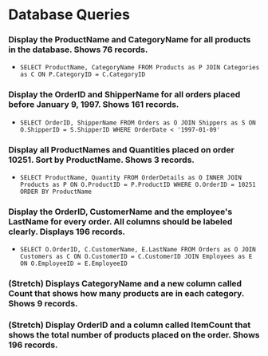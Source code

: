 # Database Queries

### Display the ProductName and CategoryName for all products in the database. Shows 76 records.

- `SELECT ProductName, CategoryName FROM Products as P JOIN Categories as C ON P.CategoryID = C.CategoryID`

### Display the OrderID and ShipperName for all orders placed before January 9, 1997. Shows 161 records.

- `SELECT OrderID, ShipperName FROM Orders as O JOIN Shippers as S ON O.ShipperID = S.ShipperID WHERE OrderDate < '1997-01-09'`

### Display all ProductNames and Quantities placed on order 10251. Sort by ProductName. Shows 3 records.

- `SELECT ProductName, Quantity FROM OrderDetails as O INNER JOIN Products as P ON O.ProductID = P.ProductID WHERE O.OrderID = 10251 ORDER BY ProductName`

### Display the OrderID, CustomerName and the employee's LastName for every order. All columns should be labeled clearly. Displays 196 records.

- `SELECT O.OrderID, C.CustomerName, E.LastName FROM Orders as O JOIN Customers as C ON O.CustomerID = C.CustomerID JOIN Employees as E ON O.EmployeeID = E.EmployeeID`

### (Stretch) Displays CategoryName and a new column called Count that shows how many products are in each category. Shows 9 records.

### (Stretch) Display OrderID and a column called ItemCount that shows the total number of products placed on the order. Shows 196 records.
